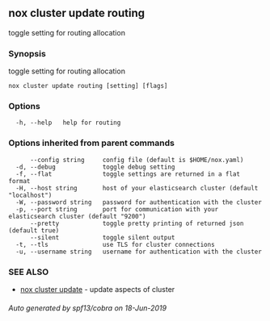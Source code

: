 ## nox cluster update routing

toggle setting for routing allocation

### Synopsis

toggle setting for routing allocation

```
nox cluster update routing [setting] [flags]
```

### Options

```
  -h, --help   help for routing
```

### Options inherited from parent commands

```
      --config string     config file (default is $HOME/nox.yaml)
  -d, --debug             toggle debug setting
  -f, --flat              toggle settings are returned in a flat format
  -H, --host string       host of your elasticsearch cluster (default "localhost")
  -W, --password string   password for authentication with the cluster
  -p, --port string       port for communication with your elasticsearch cluster (default "9200")
      --pretty            toggle pretty printing of returned json (default true)
      --silent            toggle silent output
  -t, --tls               use TLS for cluster connections
  -u, --username string   username for authentication with the cluster
```

### SEE ALSO

* [nox cluster update](nox_cluster_update.md)	 - update aspects of cluster

###### Auto generated by spf13/cobra on 18-Jun-2019

